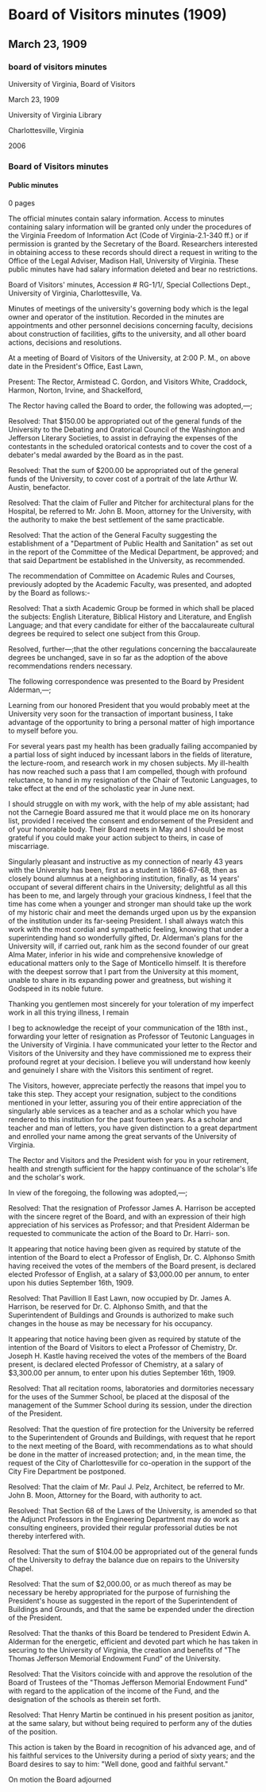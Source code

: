 <!-- llmformatted -->
# Board of Visitors minutes (1909)

## March 23, 1909

### board of visitors minutes

University of Virginia, Board of Visitors

March 23, 1909

University of Virginia Library

Charlottesville, Virginia

2006

### Board of Visitors minutes

#### Public minutes

0 pages

The official minutes contain salary information. Access to minutes containing salary information will be granted only under the procedures of the Virginia Freedom of Information Act (Code of Virginia-2.1-340 ff.) or if permission is granted by the Secretary of the Board. Researchers interested in obtaining access to these records should direct a request in writing to the Office of the Legal Adviser, Madison Hall, University of Virginia. These public minutes have had salary information deleted and bear no restrictions.

Board of Visitors' minutes, Accession # RG-1/1/, Special Collections Dept., University of Virginia, Charlottesville, Va.

Minutes of meetings of the university's governing body which is the legal owner and operator of the institution. Recorded in the minutes are appointments and other personnel decisions concerning faculty, decisions about construction of facilities, gifts to the university, and all other board actions, decisions and resolutions.

At a meeting of Board of Visitors of the University, at 2:00 P. M., on above date in the President's Office, East Lawn,

Present: The Rector, Armistead C. Gordon, and Visitors White, Craddock, Harmon, Norton, Irvine, and Shackelford,

The Rector having called the Board to order, the following was adopted,—;

Resolved: That $150.00 be appropriated out of the general funds of the University to the Debating and Oratorical Council of the Washington and Jefferson Literary Societies, to assist in defraying the expenses of the contestants in the scheduled oratorical contests and to cover the cost of a debater's medal awarded by the Board as in the past.

Resolved: That the sum of $200.00 be appropriated out of the general funds of the University, to cover cost of a portrait of the late Arthur W. Austin, benefactor.

Resolved: That the claim of Fuller and Pitcher for architectural plans for the Hospital, be referred to Mr. John B. Moon, attorney for the University, with the authority to make the best settlement of the same practicable.

Resolved: That the action of the General Faculty suggesting the establishment of a "Department of Public Health and Sanitation" as set out in the report of the Committee of the Medical Department, be approved; and that said Department be established in the University, as recommended.

The recommendation of Committee on Academic Rules and Courses, previously adopted by the Academic Faculty, was presented, and adopted by the Board as follows:-

Resolved: That a sixth Academic Group be formed in which shall be placed the subjects: English Literature, Biblical History and Literature, and English Language; and that every candidate for either of the baccalaureate cultural degrees be required to select one subject from this Group.

Resolved, further—;that the other regulations concerning the baccalaureate degrees be unchanged, save in so far as the adoption of the above recommendations renders necessary.

The following correspondence was presented to the Board by President Alderman,—;

Learning from our honored President that you would probably meet at the University very soon for the transaction of important business, I take advantage of the opportunity to bring a personal matter of high importance to myself before you.

For several years past my health has been gradually failing accompanied by a partial loss of sight induced by incessant labors in the fields of literature, the lecture-room, and research work in my chosen subjects. My ill-health has now reached such a pass that I am compelled, though with profound reluctance, to hand in my resignation of the Chair of Teutonic Languages, to take effect at the end of the scholastic year in June next.

I should struggle on with my work, with the help of my able assistant; had not the Carnegie Board assured me that it would place me on its honorary list, provided I received the consent and endorsement of the President and of your honorable body. Their Board meets in May and I should be most grateful if you could make your action subject to theirs, in case of miscarriage.

Singularly pleasant and instructive as my connection of nearly 43 years with the University has been, first as a student in 1866-67-68, then as closely bound alumnus at a neighboring institution, finally, as 14 years' occupant of several different chairs in the University; delightful as all this has been to me, and largely through your gracious kindness, I feel that the time has come when a younger and stronger man should take up the work of my historic chair and meet the demands urged upon us by the expansion of the institution under its far-seeing President. I shall always watch this work with the most cordial and sympathetic feeling, knowing that under a superintending hand so wonderfully gifted, Dr. Alderman's plans for the University will, if carried out, rank him as the second founder of our great Alma Mater, inferior in his wide and comprehensive knowledge of educational matters only to the Sage of Monticello himself. It is therefore with the deepest sorrow that I part from the University at this moment, unable to share in its expanding power and greatness, but wishing it Godspeed in its noble future.

Thanking you gentlemen most sincerely for your toleration of my imperfect work in all this trying illness, I remain

I beg to acknowledge the receipt of your communication of the 18th inst., forwarding your letter of resignation as Professor of Teutonic Languages in the University of Virginia. I have communicated your letter to the Rector and Visitors of the University and they have commissioned me to express their profound regret at your decision. I believe you will understand how keenly and genuinely I share with the Visitors this sentiment of regret.

The Visitors, however, appreciate perfectly the reasons that impel you to take this step. They accept your resignation, subject to the conditions mentioned in your letter, assuring you of their entire appreciation of the singularly able services as a teacher and as a scholar which you have rendered to this institution for the past fourteen years. As a scholar and teacher and man of letters, you have given distinction to a great department and enrolled your name among the great servants of the University of Virginia.

The Rector and Visitors and the President wish for you in your retirement, health and strength sufficient for the happy continuance of the scholar's life and the scholar's work.

In view of the foregoing, the following was adopted,—;

Resolved: That the resignation of Professor James A. Harrison be accepted with the sincere regret of the Board, and with an expression of their high appreciation of his services as Professor; and that President Alderman be requested to communicate the action of the Board to Dr. Harri- son.

It appearing that notice having been given as required by statute of the intention of the Board to elect a Professor of English, Dr. C. Alphonso Smith having received the votes of the members of the Board present, is declared elected Professor of English, at a salary of $3,000.00 per annum, to enter upon his duties September 16th, 1909.

Resolved: That Pavillion II East Lawn, now occupied by Dr. James A. Harrison, be reserved for Dr. C. Alphonso Smith, and that the Superintendent of Buildings and Grounds is authorized to make such changes in the house as may be necessary for his occupancy.

It appearing that notice having been given as required by statute of the intention of the Board of Visitors to elect a Professor of Chemistry, Dr. Joseph H. Kastle having received the votes of the members of the Board present, is declared elected Professor of Chemistry, at a salary of $3,300.00 per annum, to enter upon his duties September 16th, 1909.

Resolved: That all recitation rooms, laboratories and dormitories necessary for the uses of the Summer School, be placed at the disposal of the management of the Summer School during its session, under the direction of the President.

Resolved: That the question of fire protection for the University be referred to the Superintendent of Grounds and Buildings, with request that he report to the next meeting of the Board, with recommendations as to what should be done in the matter of increased protection; and, in the mean time, the request of the City of Charlottesville for co-operation in the support of the City Fire Department be postponed.

Resolved: That the claim of Mr. Paul J. Pelz, Architect, be referred to Mr. John B. Moon, Attorney for the Board, with authority to act.

Resolved: That Section 68 of the Laws of the University, is amended so that the Adjunct Professors in the Engineering Department may do work as consulting engineers, provided their regular professorial duties be not thereby interfered with.

Resolved: That the sum of $104.00 be appropriated out of the general funds of the University to defray the balance due on repairs to the University Chapel.

Resolved: That the sum of $2,000.00, or as much thereof as may be necessary be hereby appropriated for the purpose of furnishing the President's house as suggested in the report of the Superintendent of Buildings and Grounds, and that the same be expended under the direction of the President.

Resolved: That the thanks of this Board be tendered to President Edwin A. Alderman for the energetic, efficient and devoted part which he has taken in securing to the University of Virginia, the creation and benefits of "The Thomas Jefferson Memorial Endowment Fund" of the University.

Resolved: That the Visitors coincide with and approve the resolution of the Board of Trustees of the "Thomas Jefferson Memorial Endowment Fund" with regard to the application of the income of the Fund, and the designation of the schools as therein set forth.

Resolved: That Henry Martin be continued in his present position as janitor, at the same salary, but without being required to perform any of the duties of the position.

This action is taken by the Board in recognition of his advanced age, and of his faithful services to the University during a period of sixty years; and the Board desires to say to him: "Well done, good and faithful servant."

On motion the Board adjourned
